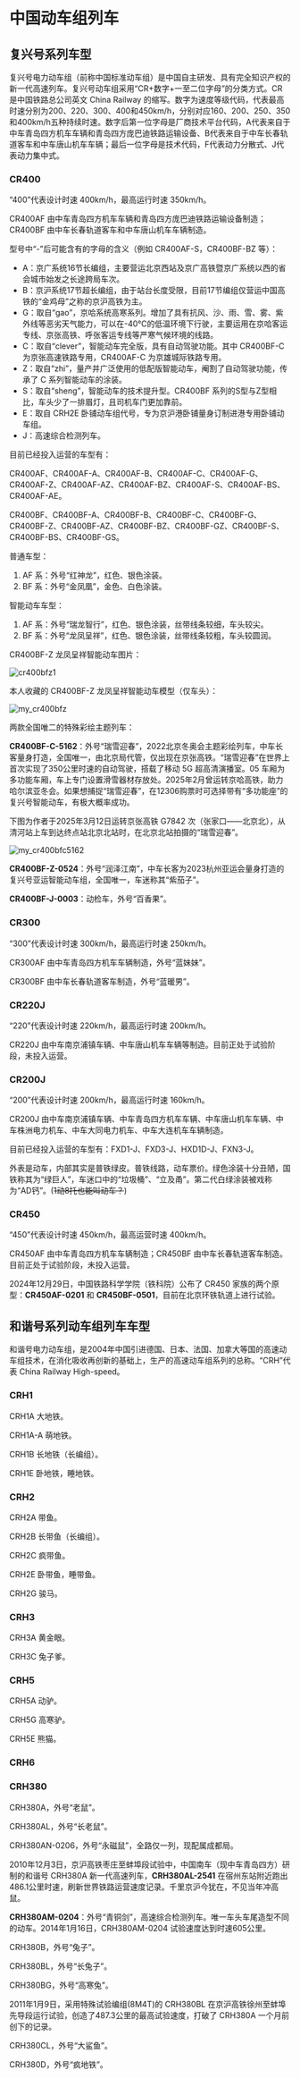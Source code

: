 # 中国动车组列车

## 复兴号系列车型

复兴号电力动车组（前称中国标准动车组）是中国自主研发、具有完全知识产权的新一代高速列车。复兴号动车组采用“CR+数字+一至二位字母”的分类方式。CR 是中国铁路总公司英文 China Railway 的缩写。数字为速度等级代码，代表最高时速分别为200、220、300、400和450km/h，分别对应160、200、250、350和400km/h五种持续时速。数字后第一位字母是厂商技术平台代码，A代表来自于中车青岛四方机车车辆和青岛四方庞巴迪铁路运输设备、B代表来自于中车长春轨道客车和中车唐山机车车辆；最后一位字母是技术代码，F代表动力分散式、J代表动力集中式。

### CR400

“400”代表设计时速 400km/h，最高运行时速 350km/h。

CR400AF 由中车青岛四方机车车辆和青岛四方庞巴迪铁路运输设备制造；CR400BF 由中车长春轨道客车和中车唐山机车车辆制造。

型号中“-”后可能含有的字母的含义（例如 CR400AF-S，CR400BF-BZ 等）：

- A：京广系统16节长编组，主要营运北京西站及京广高铁暨京广系统以西的省会城市始发之长途跨局车次。
- B：京沪系统17节超长编组，由于站台长度受限，目前17节编组仅营运中国高铁的“金鸡母”之称的京沪高铁为主。
- G：取自“gao”，京哈系统高寒系列。增加了具有抗风、沙、雨、雪、雾、紫外线等恶劣天气能力，可以在-40℃的低温环境下行驶，主要运用在京哈客运专线、京张高铁、呼张客运专线等严寒气候环境的线路。
- C：取自“clever”，智能动车完全版，具有自动驾驶功能。其中 CR400BF-C 为京张高速铁路专用，CR400AF-C 为京雄城际铁路专用。
- Z：取自“zhi”，量产并广泛使用的低配版智能动车，阉割了自动驾驶功能，传承了 C 系列智能动车的涂装。
- S：取自“sheng”，智能动车的技术提升型。CR400BF 系列的S型与Z型相比，车头少了一排眉灯，且司机车门更加靠前。
- E：取自 CRH2E 卧铺动车组代号，专为京沪港卧铺量身订制进港专用卧铺动车组。
- J：高速综合检测列车。

目前已经投入运营的车型有：

CR400AF、CR400AF-A、CR400AF-B、CR400AF-C、CR400AF-G、CR400AF-Z、CR400AF-AZ、CR400AF-BZ、CR400AF-S、CR400AF-BS、CR400AF-AE。

CR400BF、CR400BF-A、CR400BF-B、CR400BF-C、CR400BF-G、CR400BF-Z、CR400BF-AZ、CR400BF-BZ、CR400BF-GZ、CR400BF-S、CR400BF-BS、CR400BF-GS。

普通车型：

1. AF 系：外号“红神龙”，红色、银色涂装。
2. BF 系：外号“金凤凰”，金色、白色涂装。

智能动车车型：

1. AF 系：外号“瑞龙智行”，红色、银色涂装，丝带线条较细，车头较尖。
2. BF 系：外号“龙凤呈祥”，红色、银色涂装，丝带线条较粗，车头较圆润。

CR400BF-Z 龙凤呈祥智能动车图片：

![cr400bfz1](../../assets/images/else/railway/cr400bfz1.jpg)

本人收藏的 CR400BF-Z 龙凤呈祥智能动车模型（仅车头）：

![my_cr400bfz](../../assets/images/else/railway/my_cr400bfz.jpg)

两款全国唯二的特殊彩绘主题列车：

**CR400BF-C-5162**：外号“瑞雪迎春”，2022北京冬奥会主题彩绘列车，中车长客量身打造，全国唯一，由北京局代管，仅出现在京张高铁。“瑞雪迎春”在世界上首次实现了350公里时速的自动驾驶，搭载了移动 5G 超高清演播室。05 车厢为多功能车厢，车上专门设置滑雪器材存放处。2025年2月曾运转京哈高铁，助力哈尔滨亚冬会。如果想捕捉“瑞雪迎春”，在12306购票时可选择带有“多功能座”的复兴号智能动车，有极大概率成功。

下图为作者于2025年3月12日运转京张高铁 G7842 次（张家口——北京北），从清河站上车到达终点站北京北站时，在北京北站拍摄的“瑞雪迎春”。

![my_cr400bfc5162](../../assets/images/else/railway/my_cr400bfc5162.jpg)

**CR400BF-Z-0524**：外号“润泽江南”，中车长客为2023杭州亚运会量身打造的复兴号亚运智能动车组，全国唯一，车迷称其“紫茄子”。

**CR400BF-J-0003**：动检车，外号“百香果”。

### CR300

“300”代表设计时速 300km/h，最高运行时速 250km/h。

CR300AF 由中车青岛四方机车车辆制造，外号“蓝妹妹”。

CR300BF 由中车长春轨道客车制造，外号“蓝暖男”。

### CR220J

“220”代表设计时速 220km/h，最高运行时速 200km/h。

CR220J 由中车南京浦镇车辆、中车唐山机车车辆等制造。目前正处于试验阶段，未投入运营。

### CR200J

“200”代表设计时速 200km/h，最高运行时速 160km/h。

CR200J 由中车南京浦镇车辆、中车青岛四方机车车辆、中车唐山机车车辆、中车株洲电力机车、中车大同电力机车、中车大连机车车辆制造。

目前已经投入运营的车型有：FXD1-J、FXD3-J、HXD1D-J、FXN3-J。

外表是动车，内部其实是普铁绿皮。普铁线路，动车票价。绿色涂装十分丑陋，国铁称其为“绿巨人”，车迷口中的“垃圾桶”、“立及甬”。第二代白绿涂装被戏称为“AD钙”。(~~1动8托也能叫动车？~~)

### CR450

“450”代表设计时速 450km/h，最高运营时速 400km/h。

CR450AF 由中车青岛四方机车车辆制造；CR450BF 由中车长春轨道客车制造。目前正处于试验阶段，未投入运营。

2024年12月29日，中国铁路科学学院（铁科院）公布了 CR450 家族的两个原型：**CR450AF-0201** 和 **CR450BF-0501**，目前在北京环铁轨道上进行试验。

## 和谐号系列动车组列车车型

和谐号电力动车组，是2004年中国引进德国、日本、法国、加拿大等国的高速动车组技术，在消化吸收再创新的基础上，生产的高速动车组系列的总称。“CRH”代表 China Railway High-speed。

### CRH1

CRH1A 大地铁。

CRH1A-A 萌地铁。

CRH1B 长地铁（长编组）。

CRH1E 卧地铁，睡地铁。

### CRH2

CRH2A 带鱼。

CRH2B 长带鱼（长编组）。

CRH2C 疯带鱼。

CRH2E 卧带鱼，睡带鱼。

CRH2G 骏马。

### CRH3

CRH3A 黄金眼。

CRH3C 兔子爹。

### CRH5

CRH5A 动驴。

CRH5G 高寒驴。

CRH5E 熊猫。

### CRH6

### CRH380

CRH380A，外号“老鼠”。

CRH380AL，外号“长老鼠”。

CRH380AN-0206，外号“永磁鼠”，全路仅一列，现配属成都局。

2010年12月3日，京沪高铁枣庄至蚌埠段试验中，中国南车（现中车青岛四方）研制的和谐号 CRH380A 新一代高速列车，**CRH380AL-2541** 在宿州东站附近跑出486.1公里时速，刷新世界铁路运营速度记录。千里京沪今犹在，不见当年冲高鼠。

**CRH380AM-0204**：外号“青铜剑”，高速综合检测列车。唯一车头车尾造型不同的动车。2014年1月16日，CRH380AM-0204 试验速度达到时速605公里。

CRH380B，外号“兔子”。

CRH380BL，外号“长兔子”。

CRH380BG，外号“高寒兔”。

2011年1月9日，采用特殊试验编组(8M4T)的 CRH380BL 在京沪高铁徐州至蚌埠先导段运行试验，创造了487.3公里的最高试验速度，打破了 CRH380A 一个月前创下的记录。

CRH380CL，外号“大鲨鱼”。

CRH380D，外号“疯地铁”。
